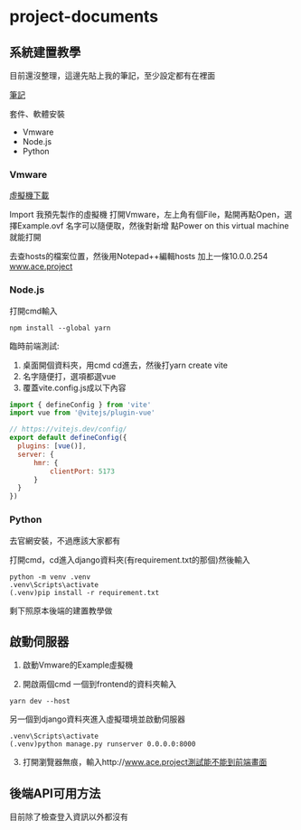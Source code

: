# project-documents

## 系統建置教學
目前還沒整理，這邊先貼上我的筆記，至少設定都有在裡面

[筆記](https://hackmd.io/@m7FAYRfQTyesN05dgdeZEQ/r1LPP44ic)

套件、軟體安裝
- Vmware 
- Node.js
- Python

### Vmware

[虛擬機下載](https://drive.google.com/drive/folders/1LBmr6xDJ-u_DqRpzv2hRH0HRg9yyY5lx?usp=sharing)

Import 我預先製作的虛擬機
打開Vmware，左上角有個File，點開再點Open，選擇Example.ovf
名字可以隨便取，然後對新增
點Power on this virtual machine就能打開

去查hosts的檔案位置，然後用Notepad++編輯hosts
加上一條10.0.0.254 www.ace.project

### Node.js
打開cmd輸入
```
npm install --global yarn
```

臨時前端測試:
1. 桌面開個資料夾，用cmd cd進去，然後打yarn create vite
2. 名字隨便打，選項都選vue
3. 覆蓋vite.config.js成以下內容
```javascript
import { defineConfig } from 'vite'
import vue from '@vitejs/plugin-vue'

// https://vitejs.dev/config/
export default defineConfig({
  plugins: [vue()],
  server: {
	  hmr: {
		  clientPort: 5173
	  }
  }
})
```


### Python
去官網安裝，不過應該大家都有

打開cmd，cd進入django資料夾(有requirement.txt的那個)然後輸入
```
python -m venv .venv
.venv\Scripts\activate
(.venv)pip install -r requirement.txt
```

剩下照原本後端的建置教學做

## 啟動伺服器

1. 啟動Vmware的Example虛擬機

2. 開啟兩個cmd
一個到frontend的資料夾輸入
```
yarn dev --host
```
另一個到django資料夾進入虛擬環境並啟動伺服器
```
.venv\Scripts\activate
(.venv)python manage.py runserver 0.0.0.0:8000
```

3. 打開瀏覽器無痕，輸入http://www.ace.project測試能不能到前端畫面


## 後端API可用方法
目前除了檢查登入資訊以外都沒有
 